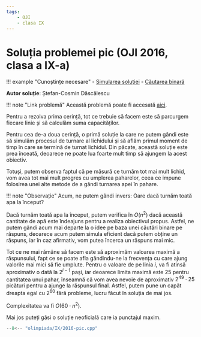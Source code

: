 ```yaml
---
tags:
    - OJI
    - clasa IX
---
```


# Soluția problemei pic (OJI 2016, clasa a IX-a)

!!! example "Cunoștințe necesare"
    - [Simularea soluției](../usor/simulating-solution.md)
    - [Căutarea binară](../usor/binary-search.md)


**Autor soluție**: Ștefan-Cosmin Dăscălescu

!!! note "Link problemă"
    Această problemă poate fi accesată [aici](https://kilonova.ro/problems/865).

Pentru a rezolva prima cerință, tot ce trebuie să facem este să parcurgem
fiecare linie și să calculăm suma capacităților.

Pentru cea de-a doua cerință, o primă soluție la care ne putem gândi este să
simulăm procesul de turnare al lichidului și să aflăm primul moment de timp
în care se termină de turnat lichidul. Din păcate, această soluție este prea
înceată, deoarece ne poate lua foarte mult timp să ajungem la acest obiectiv.

Totuși, putem observa faptul că pe măsură ce turnăm tot mai mult lichid, vom
avea tot mai mult progres cu umplerea paharelor, ceea ce impune folosirea unei
alte metode de a gândi turnarea apei în pahare.

!!! note "Observație"
    Acum, ne putem gândi invers: Oare dacă turnăm toată apa la început?

Dacă turnăm toată apa la început, putem verifica în $O(n^2)$ dacă această
cantitate de apă este îndeajuns pentru a realiza obiectivul propus. Astfel,
ne putem gândi acum mai departe la o idee pe baza unei căutări binare pe
răspuns, deoarece acum putem simula eficient dacă putem obține un răspuns,
iar în caz afirmativ, vom putea încerca un răspuns mai mic.

Tot ce ne mai rămâne să facem este să aproximăm valoarea maximă a răspunsului,
fapt ce se poate afla gândindu-ne la frecvența cu care ajung valorile mai mici
să fie umplute. Pentru o valoare de pe linia $i$, va fi atinsă aproximativ
o dată la $2^{i-1}$ pași, iar deoarece limita maximă este $25$ pentru cantitatea
unui pahar, înseamnă că vom avea nevoie de aproximativ $2^{49} \cdot 25$
picături pentru a ajunge la răspunsul final. Astfel, putem pune un capăt dreapta
egal cu $2^{60}$ fără probleme, lucru făcut în soluția de mai jos. 

Complexitatea va fi $O(60 \cdot n^2)$.

Mai jos puteți găsi o soluție neoficială care ia punctajul maxim.

```cpp
--8<-- "olimpiada/IX/2016-pic.cpp"
```